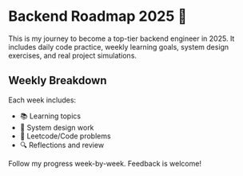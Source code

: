 # Backend Roadmap 2025 🚀

This is my journey to become a top-tier backend engineer in 2025.
It includes daily code practice, weekly learning goals, system design exercises, and real project simulations.

## Weekly Breakdown
Each week includes:
- 📚 Learning topics
- 🧠 System design work
- 🔢 Leetcode/Code problems
- 🔍 Reflections and review

Follow my progress week-by-week. Feedback is welcome!
